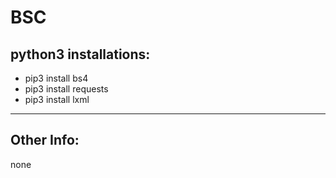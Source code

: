 # BSC
<h2><b>python3 installations:</b></h2>
<ul>
<li>  pip3 install bs4</li>
<li> pip3 install requests</li>
<li>  pip3 install lxml</li>
</ul>
<hr />
<h2><b>Other Info:</b></h2>
<p>none</p>
